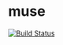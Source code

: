 # muse

[![Build Status](https://travis-ci.org/KnpLabs/muse.svg)](https://travis-ci.org/KnpLabs/muse)
